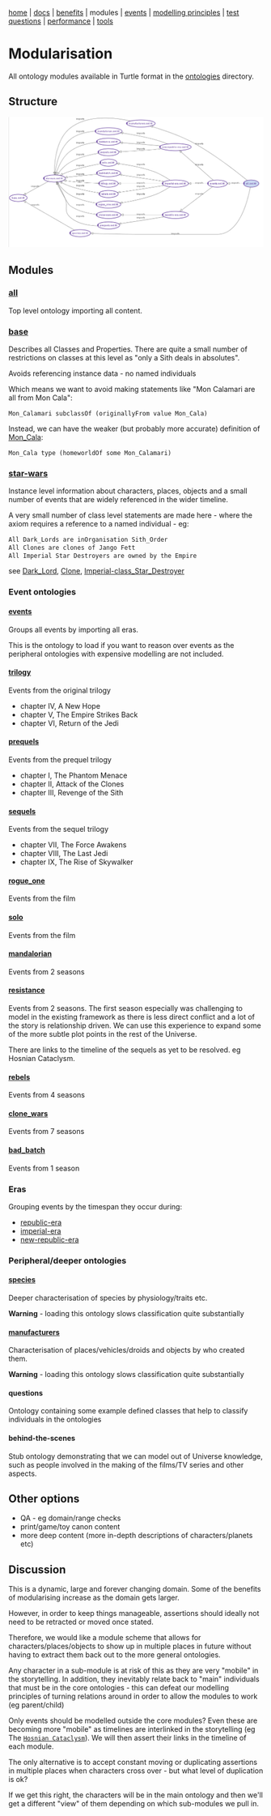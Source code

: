 [home](../) |
[docs](index.md) |
[benefits](benefits.md) |
modules |
[events](events.md) |
[modelling principles](modelling-principles.md) |
[test questions](test-questions.md) |
[performance](performance.md) |
[tools](tools.md)

# Modularisation

All ontology modules available in Turtle format in the [ontologies](../ontologies/) directory.

## Structure

![Import Structure](imports.png)
    
## Modules

### [all](http://star-wars-ontology.herokuapp.com/ontologies/-1715300141/)

Top level ontology importing all content.

### [base](http://star-wars-ontology.herokuapp.com/ontologies/-1190915901/)

Describes all Classes and Properties.
There are quite a small number of restrictions on classes at this level
as "only a Sith deals in absolutes".

Avoids referencing instance data - no named individuals

Which means we want to avoid making statements like "Mon Calamari are all from Mon Cala":

    Mon_Calamari subclassOf (originallyFrom value Mon_Cala)

Instead, we can have the weaker (but probably more accurate) definition of [Mon_Cala](http://star-wars-ontology.herokuapp.com/individuals/669928383/):

    Mon_Cala type (homeworldOf some Mon_Calamari)

### [star-wars](http://star-wars-ontology.herokuapp.com/ontologies/-745736692/)

Instance level information about characters, places, objects and a
small number of events that are widely referenced in the wider timeline.

A very small number of class level statements are made here - where the
axiom requires a reference to a named individual - eg:

    All Dark_Lords are inOrganisation Sith_Order
    All Clones are clones of Jango Fett
    All Imperial Star Destroyers are owned by the Empire

see [Dark_Lord](http://star-wars-ontology.herokuapp.com/classes/1095482871/), 
[Clone](http://star-wars-ontology.herokuapp.com/classes/1009995030/),
[Imperial-class_Star_Destroyer](http://star-wars-ontology.herokuapp.com/classes/2098826796/)


### Event ontologies

#### [events](http://star-wars-ontology.herokuapp.com/ontologies/-16665301/)

Groups all events by importing all eras.

This is the ontology to load if you want to reason over events as the peripheral
ontologies with expensive modelling are not included.

#### [trilogy](http://star-wars-ontology.herokuapp.com/ontologies/-1571907858/)

Events from the original trilogy

* chapter IV, A New Hope 
* chapter V, The Empire Strikes Back
* chapter VI, Return of the Jedi

#### [prequels](http://star-wars-ontology.herokuapp.com/ontologies/1025857927/)

Events from the prequel trilogy

* chapter I, The Phantom Menace
* chapter II, Attack of the Clones
* chapter III, Revenge of the Sith

#### [sequels](http://star-wars-ontology.herokuapp.com/ontologies/-794547428/)

Events from the sequel trilogy

* chapter VII, The Force Awakens
* chapter VIII, The Last Jedi
* chapter IX, The Rise of Skywalker

#### [rogue_one](http://star-wars-ontology.herokuapp.com/ontologies/-769536717/)

Events from the film

#### [solo](http://star-wars-ontology.herokuapp.com/ontologies/198972105/)

Events from the film

#### [mandalorian](http://star-wars-ontology.herokuapp.com/ontologies/1284360452/)

Events from 2 seasons

#### [resistance](http://star-wars-ontology.herokuapp.com/ontologies/-1881387829/)

Events from 2 seasons. The first season especially was challenging to model in the existing framework as there is less direct conflict and a lot of the story is relationship driven. We can use this experience to expand some of the more subtle plot points in the rest of the Universe.

There are links to the timeline of the sequels as yet to be resolved. eg Hosnian Cataclysm.

#### [rebels](http://star-wars-ontology.herokuapp.com/ontologies/-530806561/)

Events from 4 seasons

#### [clone_wars](http://star-wars-ontology.herokuapp.com/ontologies/1278562005/)

Events from 7 seasons

#### [bad_batch](http://star-wars-ontology.herokuapp.com/ontologies/-893076728/)

Events from 1 season

### Eras

Grouping events by the timespan they occur during:

* [republic-era](http://star-wars-ontology.herokuapp.com/ontologies/-1501389091/)
* [imperial-era](http://star-wars-ontology.herokuapp.com/ontologies/1616560536/)
* [new-republic-era](http://star-wars-ontology.herokuapp.com/ontologies/-768890178/)

### Peripheral/deeper ontologies

#### [species](http://star-wars-ontology.herokuapp.com/ontologies/650255162/)

Deeper characterisation of species by physiology/traits etc.

**Warning** - loading this ontology slows classification quite substantially

#### [manufacturers](http://star-wars-ontology.herokuapp.com/ontologies/1073412504/)

Characterisation of places/vehicles/droids and objects by who created them.

**Warning** - loading this ontology slows classification quite substantially

#### questions

Ontology containing some example defined classes that help to
classify individuals in the ontologies

#### behind-the-scenes

Stub ontology demonstrating that we can model out of Universe knowledge, such as people involved in the making
of the films/TV series and other aspects.

## Other options

* QA - eg domain/range checks
* print/game/toy canon content
* more deep content (more in-depth descriptions of characters/planets etc)

## Discussion

This is a dynamic, large and forever changing domain.
Some of the benefits of modularising increase as the domain gets larger.

However, in order to keep things manageable, assertions should ideally not need to be retracted or moved once stated.

Therefore, we would like a module scheme that allows for characters/places/objects to show up in multiple places in future without having to extract them back out to the more general ontologies.

Any character in a  sub-module is at risk of this as they are very "mobile" in the storytelling.
In addition, they inevitably relate back to "main" individuals that must be in the core ontologies -
this can defeat our modelling principles of turning relations around in order to allow the modules to work (eg parent/child)

Only events should be modelled outside the core modules? Even these are becoming
more "mobile" as timelines are interlinked in the storytelling
(eg The [`Hosnian Cataclysm`](http://star-wars-ontology.herokuapp.com/individuals/1317043629/)).
We will then assert their links in the timeline of each module.

The only alternative is to accept constant moving or duplicating assertions in multiple places when characters cross over - but what level of duplication is ok?

If we get this right, the characters will be in the main ontology and then we'll
get a different "view" of them depending on which sub-modules we pull in.
